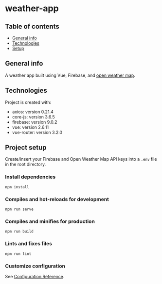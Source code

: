 # weather-app

## Table of contents

- [General info](#general-info)
- [Technologies](#technologies)
- [Setup](#setup)

## General info

A weather app built using Vue, Firebase, and [open weather map](https://openweathermap.org/).

## Technologies

Project is created with:

- axios: version 0.21.4
- core-js: version 3.6.5
- firebase: version 9.0.2
- vue: version 2.6.11
- vue-router: version 3.2.0

## Project setup

Create/insert your Firebase and Open Weather Map API keys into a `.env` file in the root directory.

### Install dependencies

```
npm install
```

### Compiles and hot-reloads for development

```
npm run serve
```

### Compiles and minifies for production

```
npm run build
```

### Lints and fixes files

```
npm run lint
```

### Customize configuration

See [Configuration Reference](https://cli.vuejs.org/config/).
